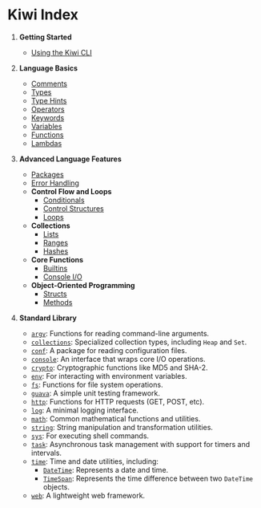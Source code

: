 # Kiwi Index

1. **Getting Started**
   - [Using the Kiwi CLI](cli.md)

2. **Language Basics**
   - [Comments](comments.md)
   - [Types](types.md)
   - [Type Hints](type_hints.md)
   - [Operators](operators.md)
   - [Keywords](keywords.md)
   - [Variables](variables.md)
   - [Functions](functions.md)
   - [Lambdas](lambdas.md)

3. **Advanced Language Features**
   - [Packages](packages.md)
   - [Error Handling](error_handling.md)
   - **Control Flow and Loops**
     - [Conditionals](conditionals.md)
     - [Control Structures](control_structures.md)
     - [Loops](loops.md)
   - **Collections**
     - [Lists](lists.md)
     - [Ranges](ranges.md)
     - [Hashes](hashes.md)
   - **Core Functions**
     - [Builtins](builtins.md)
     - [Console I/O](console_io.md)
   - **Object-Oriented Programming**
     - [Structs](structs.md)
     - [Methods](functions.md)

4. **Standard Library**
   - [`argv`](lib/argv.md): Functions for reading command-line arguments.
   - [`collections`](lib/collections.md): Specialized collection types, including `Heap` and `Set`.
   - [`conf`](lib/conf.md): A package for reading configuration files.
   - [`console`](lib/console.md): An interface that wraps core I/O operations.
   - [`crypto`](lib/crypto.md): Cryptographic functions like MD5 and SHA-2.
   - [`env`](lib/env.md): For interacting with environment variables.
   - [`fs`](lib/fs.md): Functions for file system operations.
   - [`guava`](lib/guava.md): A simple unit testing framework.
   - [`http`](lib/http.md): Functions for HTTP requests (GET, POST, etc).
   - [`log`](lib/log.md): A minimal logging interface.
   - [`math`](lib/math.md): Common mathematical functions and utilities.
   - [`string`](lib/string.md): String manipulation and transformation utilities.
   - [`sys`](lib/sys.md): For executing shell commands.
   - [`task`](lib/task.md): Asynchronous task management with support for timers and intervals.
   - [`time`](lib/time.md): Time and date utilities, including:
     - [`DateTime`](lib/datetime.md#datetime): Represents a date and time.
     - [`TimeSpan`](lib/datetime.md#timespan): Represents the time difference between two `DateTime` objects.
   - [`web`](lib/web.md): A lightweight web framework.
